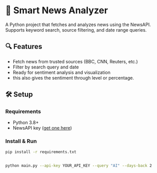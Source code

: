 # 🚀 Smart News Analyzer

A Python project that fetches and analyzes news using the NewsAPI. Supports keyword search, source filtering, and date range queries.

## 🔍 Features
- Fetch news from trusted sources (BBC, CNN, Reuters, etc.)
- Filter by search query and date
- Ready for sentiment analysis and visualization
- this also gives the sentiment through level or percentage.
 
## 🛠️ Setup  


### Requirements
- Python 3.8+
- NewsAPI key ([get one here](https://newsapi.org/))

### Install & Run

```bash
pip install -r requirements.txt


python main.py --api-key YOUR_API_KEY --query "AI" --days-back 2
